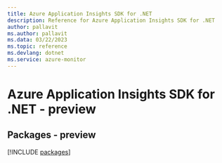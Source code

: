 ```yaml
---
title: Azure Application Insights SDK for .NET
description: Reference for Azure Application Insights SDK for .NET
author: pallavit
ms.author: pallavit
ms.data: 03/22/2023
ms.topic: reference
ms.devlang: dotnet
ms.service: azure-monitor
---
```

# Azure Application Insights SDK for .NET - preview
## Packages - preview
[!INCLUDE [packages](application-insights-index.md)]